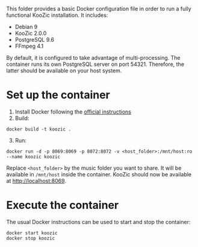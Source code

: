 This folder provides a basic Docker configuration file in order to run a fully functional KooZic
installation. It includes:
- Debian 9
- KooZic 2.0.0
- PostgreSQL 9.6
- FFmpeg 4.1

By default, it is configured to take advantage of multi-processing. The container runs its own
PostgreSQL server on port 54321. Therefore, the latter should be available on your host system.

# Set up the container

1. Install Docker following the
[official instructions](https://docs.docker.com/engine/installation/)
2. Build:
```
docker build -t koozic .
```
3. Run:
```
docker run -d -p 8069:8069 -p 8072:8072 -v <host_folder>:/mnt/host:ro --name koozic koozic
```
Replace `<host_folder>` by the music folder you want to share. It will be available in `/mnt/host`
inside the container. KooZic should now be available at
[http://localhost:8069](http://localhost:8069).

# Execute the container

The usual Docker instructions can be used to start and stop the container:
```
docker start koozic
docker stop koozic
```
